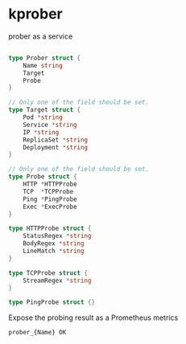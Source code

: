 # kprober
prober as a service

```go

type Prober struct {
    Name string
    Target
    Probe
}

// Only one of the field should be set.
type Target struct {
    Pod *string
    Service *string
    IP *string
    ReplicaSet *string
    Deployment *string
}

// Only one of the field should be set.
type Probe struct {
    HTTP *HTTPProbe
    TCP  *TCPProbe
    Ping *PingProbe
    Exec *ExecProbe
}

type HTTPProbe struct {
    StatusRegex *string
    BodyRegex *string
    LineMatch *string
}

type TCPProbe struct {
    StreamRegex *string
}

type PingProbe struct {}
```

Expose the probing result as a Prometheus metrics

```
prober_{Name} OK
```
